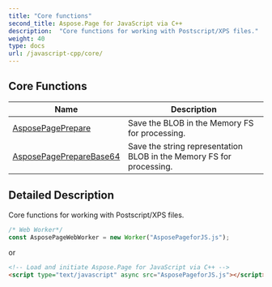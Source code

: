 ```yaml
---
title: "Core functions"
second_title: Aspose.Page for JavaScript via C++
description:  "Core functions for working with Postscript/XPS files."
weight: 40
type: docs
url: /javascript-cpp/core/
---
```


## Core Functions

|      Name      |  Description   |
| -------------- | -------------- |
| [AsposePagePrepare](./asposepageprepare/) | Save the BLOB in the Memory FS for processing. |
| [AsposePagePrepareBase64](./asposepagereparebase64/) | Save the string representation BLOB in the Memory FS for processing. |

## Detailed Description

Core functions for working with Postscript/XPS files.

```js
/* Web Worker*/
const AsposePageWebWorker = new Worker("AsposePageforJS.js");
```
or
```html
<!-- Load and initiate Aspose.Page for JavaScript via C++ -->
<script type="text/javascript" async src="AsposePageforJS.js"></script>
```
